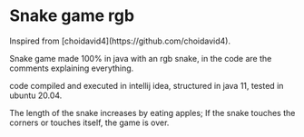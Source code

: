 
<h1>Snake game rgb</h1>
Inspired from [choidavid4](https://github.com/choidavid4).
<p>Snake game made 100% in java with an rgb snake, in the code are the comments explaining everything.</p>
<p>code compiled and executed in intellij idea, structured in java 11, tested in ubuntu 20.04.</p>
<p>The length of the snake increases by eating apples; If the snake touches the corners or touches itself, the game is over.</p>
